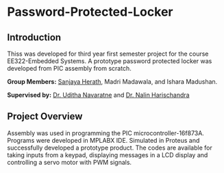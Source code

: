 # Password-Protected-Locker

## Introduction ##

Thiss was developed for third year first semester project for the course EE322-Embedded Systems. A prototype password protected locker was developed from PIC assembly from scratch.

**Group Members:** [Sanjaya Herath](https://sanjayaherath.github.io/), Madri Madawala, and Ishara Madushan.

**Supervised by:** [Dr. Uditha Navaratne](http://eng.pdn.ac.lk/deee/staff/academic/mr.us.navaratne/profile.php) and [Dr. Nalin Harischandra](http://eng.pdn.ac.lk/deee/staff/academic/dr.wani.harischandra/profile.php)

## Project Overview ##

Assembly was used in programming the PIC microcontroller-16f873A. Programs were developed in MPLABX IDE. Simulated in Proteus and successfully developed a prototype product.
The codes are available for taking inputs from a keypad, displaying messages in a LCD display and controlling a servo motor with PWM signals.